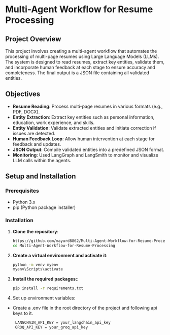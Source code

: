 # Multi-Agent Workflow for Resume Processing


## Project Overview

This project involves creating a multi-agent workflow that automates the processing of multi-page resumes using Large Language Models (LLMs). The system is designed to read resumes, extract key entities, validate them, and incorporate human feedback at each stage to ensure accuracy and completeness. The final output is a JSON file containing all validated entities.

## Objectives

- **Resume Reading**: Process multi-page resumes in various formats (e.g., PDF, DOCX).
- **Entity Extraction**: Extract key entities such as personal information, education, work experience, and skills.
- **Entity Validation**: Validate extracted entities and initiate correction if issues are detected.
- **Human Feedback Loop**: Allow human intervention at each stage for feedback and updates.
- **JSON Output**: Compile validated entities into a predefined JSON format.
- **Monitoring**: Used LangGraph and LangSmith to monitor and visualize LLM calls within the agents.

## Setup and Installation

### Prerequisites

- Python 3.x
- pip (Python package installer)

### Installation

1. **Clone the repository**:
   ```sh
   https://github.com/mayurd8862/Multi-Agent-Workflow-for-Resume-Processing.git
   cd Multi-Agent-Workflow-for-Resume-Processing
   ```
2. **Create a virtual environment and activate it**:
   ```sh
   python -m venv myenv
   myenv\Scripts\activate
   ```

3. **Install the required packages:**:
   ```sh
   pip install -r requirements.txt
   ```
4. Set up environment variables:
- Create a .env file in the root directory of the project and following api keys to it.
  
  ```sh
   LANGCHAIN_API_KEY = your_langchain_api_key
   GROQ_API_KEY = your_groq_api_key
   ```






















